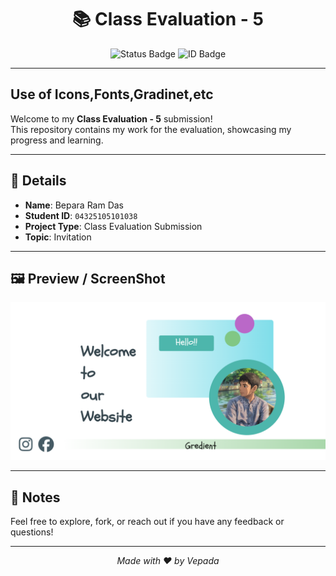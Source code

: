 
<h1 align="center">📚 Class Evaluation - 5</h1>

<p align="center">
  <img src="https://img.shields.io/badge/Status-Complete-brightgreen?style=flat-square" alt="Status Badge">
  <img src="https://img.shields.io/badge/ID-04325105101038-blue?style=flat-square" alt="ID Badge">
</p>

---

## Use of Icons,Fonts,Gradinet,etc

Welcome to my **Class Evaluation - 5** submission!  
This repository contains my work for the evaluation, showcasing my progress and learning.

---

## 🧾 Details

- **Name**: Bepara Ram Das
- **Student ID**: `04325105101038`
- **Project Type**: Class Evaluation Submission
- **Topic**: Invitation

---
## 🖼️ Preview / ScreenShot

![Project Preview](final.png)

---

## 📌 Notes

Feel free to explore, fork, or reach out if you have any feedback or questions!

---

<p align="center">
  <i>Made with ❤ by Vepada</i>
</p>
